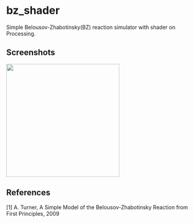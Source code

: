 # bz_shader
Simple Belousov-Zhabotinsky(BZ) reaction simulator with shader on Processing.

## Screenshots
<img src = "img/example.gif" width = "300">

## References
[1] A. Turner, A Simple Model of the Belousov-Zhabotinsky Reaction from First Principles, 2009
